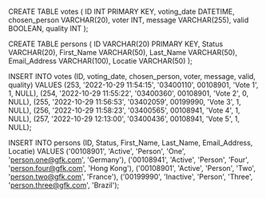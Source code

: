 CREATE TABLE votes (
    ID INT PRIMARY KEY,
    voting_date DATETIME,
    chosen_person VARCHAR(20),
    voter INT,
    message VARCHAR(255),
    valid BOOLEAN,
    quality INT
);

CREATE TABLE persons (
    ID VARCHAR(20) PRIMARY KEY,
    Status VARCHAR(20),
    First_Name VARCHAR(50),
    Last_Name VARCHAR(50),
    Email_Address VARCHAR(100),
    Locatie VARCHAR(50)
);

INSERT INTO votes (ID, voting_date, chosen_person, voter, message, valid, quality)
VALUES
    (253, '2022-10-29 11:54:15', '03400110', 00108901, 'Vote 1', 1, NULL),
    (254, '2022-10-29 11:55:22', '03400360', 00108901, 'Vote 2', 0, NULL),
    (255, '2022-10-29 11:56:53', '03402059', 00199990, 'Vote 3', 1, NULL),
    (256, '2022-10-29 11:58:23', '03400565', 00108941, 'Vote 4', 1, NULL),
    (257, '2022-10-29 12:13:00', '03400436', 00108941, 'Vote 5', 1, NULL);

INSERT INTO persons (ID, Status, First_Name, Last_Name, Email_Address, Locatie)
VALUES
    ('00108901', 'Active', 'Person', 'One', 'person.one@gfk.com', 'Germany'),
    ('00108941', 'Active', 'Person', 'Four', 'person.four@gfk.com', 'Hong Kong'),
    ('00108901', 'Active', 'Person', 'Two', 'person.two@gfk.com', 'France'),
    ('00199990', 'Inactive', 'Person', 'Three', 'person.three@gfk.com', 'Brazil');

